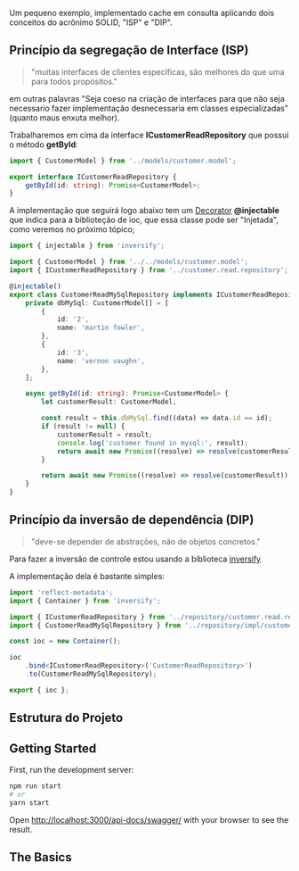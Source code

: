 Um pequeno exemplo, implementado cache em consulta aplicando dois conceitos do acrônimo SOLID, "ISP" e "DIP".

## Princípio da segregação de Interface (ISP)

> "muitas interfaces de clientes específicas, são melhores do que uma para todos propósitos."

em outras palavras "Seja coeso na criação de interfaces para que não seja necessario fazer implementação desnecessaria em classes especializadas"(quanto maus enxuta melhor).

Trabalharemos em cima da interface **ICustomerReadRepository** que possui o método
**getById**:

```ts
import { CustomerModel } from '../models/customer.model';

export interface ICustomerReadRepository {
	getById(id: string): Promise<CustomerModel>;
}
```

A implementação que seguirá logo abaixo tem um [Decorator](https://www.typescriptlang.org/docs/handbook/decorators.html) **@injectable** que indica para a biblioteção de ioc, que essa classe pode ser "Injetada", como veremos no próximo tópico;

```ts
import { injectable } from 'inversify';

import { CustomerModel } from '../../models/customer.model';
import { ICustomerReadRepository } from '../customer.read.repository';

@injectable()
export class CustomerReadMySqlRepository implements ICustomerReadRepository {
	private dbMySql: CustomerModel[] = [
		{
			id: '2',
			name: 'martin fowler',
		},
		{
			id: '3',
			name: 'vernon vaughn',
		},
	];

	async getById(id: string): Promise<CustomerModel> {
		let customerResult: CustomerModel;

		const result = this.dbMySql.find((data) => data.id == id);
		if (result != null) {
			customerResult = result;
			console.log('customer found in mysql:', result);
			return await new Promise((resolve) => resolve(customerResult));
		}

		return await new Promise((resolve) => resolve(customerResult));
	}
}
```

## Princípio da inversão de dependência (DIP)

> "deve-se depender de abstrações, não de objetos concretos."

Para fazer a inversão de controle estou usando a biblioteca [inversify](https://inversify.io/)

A implementação dela é bastante simples:

```ts
import 'reflect-metadata';
import { Container } from 'inversify';

import { ICustomerReadRepository } from '../repository/customer.read.repository';
import { CustomerReadMySqlRepository } from '../repository/impl/customer.read.mysql.repository';

const ioc = new Container();

ioc
	.bind<ICustomerReadRepository>('CustomerReadRepository>')
	.to(CustomerReadMySqlRepository);

export { ioc };
```

## Estrutura do Projeto

## Getting Started

First, run the development server:

```bash
npm run start
# or
yarn start

```

Open [http://localhost:3000/api-docs/swagger/](http://localhost:3000/api-docs/swagger/) with your browser to see the result.

## The Basics

